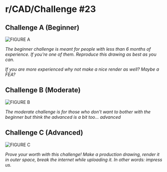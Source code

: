 # r/CAD/Challenge #23

## Challenge A (Beginner)

![FIGURE A](https://i.imgur.com/xmeCnEc.jpg)

*The beginner challenge is meant for people with less than 6 months of experience. If you're one of them. Reproduce this drawing as best as you can.*

*If you are more experienced why not make a nice render as well? Maybe a FEA?*

## Challenge B (Moderate)

![FIGURE B](https://i.imgur.com/0aJU0ub.jpg)

*The moderate challenge is for those who don't want to bother with the beginner but think the advanced is a bit too... advanced*

## Challenge C (Advanced)

![FIGURE C](https://i.imgur.com/9RaHvA6.jpg)

*Prove your worth with this challenge! Make a production drawing, render it in outer space, break the internet while uploading it. In other words: impress us.*